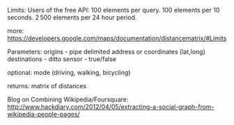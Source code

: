 Limits:
Users of the free API:
100 elements per query.
100 elements per 10 seconds.
2 500 elements per 24 hour period.

more:
https://developers.google.com/maps/documentation/distancematrix/#Limits

Parameters:
origins - pipe delimited address or coordinates (lat,long)
destinations - ditto
sensor - true/false

optional:
mode (driving, walking, bicycling)

returns:
matrix of distances

Blog on Combining Wikipedia/Foursquare:
http://www.hackdiary.com/2012/04/05/extracting-a-social-graph-from-wikipedia-people-pages/
